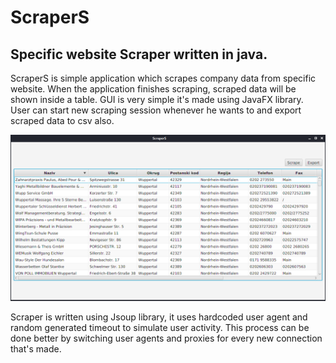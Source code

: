 # ScraperS
## Specific website Scraper written in java. 
ScraperS is simple application which scrapes company data from specific website.
When the application finishes scraping, scraped data will be shown inside a table.
GUI is very simple it's made using JavaFX library.
User can start new scraping session whenever he wants to and export scraped data
to csv also.

![ScraperS GUI](scrapers2.png)

Scraper is written using Jsoup library, it uses hardcoded user agent and random
generated timeout to simulate user activity. This process can be done better by
switching user agents and proxies for every new connection that's made. 
